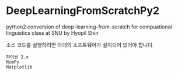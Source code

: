 # DeepLearningFromScratchPy2
python2 conversion of deep-learning-from-scratch for compuational linguistics class at SNU by Hyopil Shin

소스 코드를 실행하려면 아래의 소프트웨어가 설치되어 있어야 합니다.

    파이썬 2.x
    NumPy
    Matplotlib

